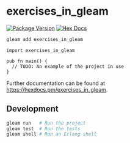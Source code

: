 # exercises_in_gleam

[![Package Version](https://img.shields.io/hexpm/v/exercises_in_gleam)](https://hex.pm/packages/exercises_in_gleam)
[![Hex Docs](https://img.shields.io/badge/hex-docs-ffaff3)](https://hexdocs.pm/exercises_in_gleam/)

```sh
gleam add exercises_in_gleam
```
```gleam
import exercises_in_gleam

pub fn main() {
  // TODO: An example of the project in use
}
```

Further documentation can be found at <https://hexdocs.pm/exercises_in_gleam>.

## Development

```sh
gleam run   # Run the project
gleam test  # Run the tests
gleam shell # Run an Erlang shell
```
